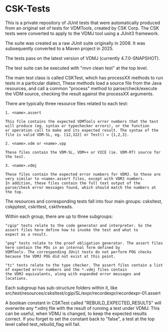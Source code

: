 # CSK-Tests

This is a private repository of JUnit tests that were automatically produced from an original set of tests for VDMTools, created by CSK Corp. The CSK tests were converted to apply to the VDMJ tool using a JUnit3 framework.

The suite was created as a raw JUnit suite originally in 2008. It was subsequently converted to a Maven project in 2025.

The tests pass on the latest version of VDMJ (currently 4.7.0-SNAPSHOT).

The test suite can be executed with "mvn clean test" at the top level.

The main test class is called CSKTest, which has processXX methods to run tests in a particular dialect, These methods load a source
file from the Java resources, and call a common "process" method to parse/check/execute the VDM source, checking the result against
the processXX arguments.

There are typically three resource files related to each test:

    1. <name>.assert

    This file contains the expected VDMTools error numbers that the test will produce (eg. syntax or typechecker errors), or the function
    or operation call to make and its expected result. The syntax of the file is valid VDM-SL, eg. [12,322] or Test() = {1,2,3}.

    2. <name>.vdm or <name>.vpp

    These files contain the VDM-SL, VDM++ or VICE (ie. VDM-RT) source for the test.

    3. <name>.vdmj

    These files contain the expected error numbers for VDMJ. So these are very similar to <name>.assert files, except with VDMJ numbers.
    In addition, these files contain the full text output of the parse/check error messages found, which should match the numbers at the top.

The resources and corresponding tests fall into four main groups: csksltest, cskpptest, cskrttest, cskthreads.

Within each group, there are up to three subgroups:

    "cgip" tests relate to the code generator and interpreter. So the assert files here define how to invoke the test and what to
    expect as a result.

    "pog" tests relate to the proof obligation generator. The assert files here contain the POs in an internal form defined by
	VDMTools. The corresponding JUnit tests do not perform POG checks because the VDMJ POG did not exist at this point.

	"tc" tests relate to the type checker. The assert files contain a list of expected error numbers and the *.vdmj files contain
	the VDMJ equivalents, along with expanded error messages and locations.

Each subgroup has sub-structure folders within it, like src/test/resources/csksltest/cgip/SL/expr/recordexpr/recordexpr-01.assert

A boolean constant in CSKTest called "REBUILD_EXPECTED_RESULTS" will overwrite any *.vdmj file with the result of
running a test under VDMJ. This can be useful, when VDMJ is changed, to keep the expected results correct. If you forget
to set the constant back to "false", a test at the top level called test_rebuild_flag will fail.


